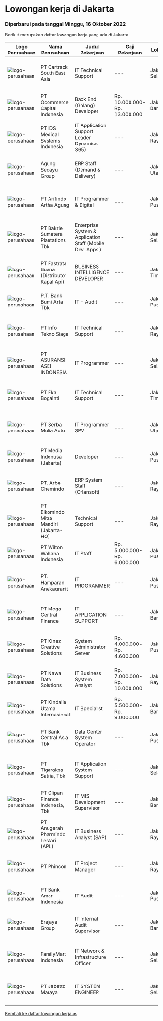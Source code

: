
  # Lowongan kerja di Jakarta

  ### Diperbarui pada tanggal Minggu, 16 Oktober 2022

  Berikut merupakan daftar lowongan kerja yang ada di Jakarta

  |Logo Perusahaan | Nama Perusahaan | Judul Pekerjaan | Gaji Pekerjaan | Lokasi | Deskripsi | Tanggal diunggah | Pranala |
  | -------------- | --------------- | --------------- | --------- | --------- | -------------- | ------- | ----------- |
  |![logo-perusahaan](https://image-service-cdn.seek.com.au/e442f5b068331ebabc6e60918ba3f0479be15859/ee4dce1061f3f616224767ad58cb2fc751b8d2dc)|PT Cartrack South East Asia|IT Technical Support|---|Jakarta Selatan|Responsibility Resolve customers’ enquiries or issues upon escalation from internal and external sources and ensure proper follow-up to the final...|Jumat, 14 Oktober 2022|https://www.jobstreet.co.id/id/job/it-technical-support-4067478?token=0~9ddfefdc-f6ef-4fd4-88f4-0c01ffbe5131&sectionRank=1&jobId=jobstreet-id-job-4067478|
|![logo-perusahaan](https://image-service-cdn.seek.com.au/c2c03a6d599a774a50eead0fa41300990b0b95b8/ee4dce1061f3f616224767ad58cb2fc751b8d2dc)|PT Ocommerce Capital Indonesia|Back End (Golang) Developer|Rp. 10.000.000-Rp. 13.000.000|Jakarta Barat|Menguasai mengenai hardware, software, network...|Sabtu, 15 Oktober 2022|https://www.jobstreet.co.id/id/job/back-end-golang-developer-4057820?token=0~9ddfefdc-f6ef-4fd4-88f4-0c01ffbe5131&sectionRank=2&jobId=jobstreet-id-job-4057820|
|![logo-perusahaan](https://image-service-cdn.seek.com.au/5b78e97b97c80c855162839ed82a40ed8b56a18f/ee4dce1061f3f616224767ad58cb2fc751b8d2dc)|PT IDS Medical Systems Indonesia|IT Application Support  Leader Dynamics 365)|---|Jakarta Raya|Primary Duties :             First level IT support, troubleshooting, investigation issues of D365 FO and other applications Identify business gap,...|Jumat, 14 Oktober 2022|https://www.jobstreet.co.id/id/job/it-application-support-leader-dynamics-365-4067758?token=0~9ddfefdc-f6ef-4fd4-88f4-0c01ffbe5131&sectionRank=3&jobId=jobstreet-id-job-4067758|
|![logo-perusahaan](https://image-service-cdn.seek.com.au/75cd20c6e857f7ccd11aa52e04c1862ca8c845f2/ee4dce1061f3f616224767ad58cb2fc751b8d2dc)|Agung Sedayu Group|ERP Staff (Demand & Delivery)|---|Jakarta Utara|Deskripsi Pekerjaan : Membuat design, architecture dan bisnis model pada ERP sesuai dengan kebutuhan user. Membuat list terkait dengan requirement dan...|Sabtu, 15 Oktober 2022|https://www.jobstreet.co.id/id/job/erp-staff-demand-delivery-4058612?token=0~9ddfefdc-f6ef-4fd4-88f4-0c01ffbe5131&sectionRank=4&jobId=jobstreet-id-job-4058612|
|![logo-perusahaan](https://image-service-cdn.seek.com.au/c570b10406f06aff661de49e96f54cc93e217421/ee4dce1061f3f616224767ad58cb2fc751b8d2dc)|PT Arifindo Artha Agung|IT Programmer & Digital|---|Jakarta Pusat|Melakukan maintenance, troubleshooting dan development aplikasi Mengembangkan aplikasi termasuk fitur baru atau meningkatkan modul yang ada Memback up...|Sabtu, 15 Oktober 2022|https://www.jobstreet.co.id/id/job/it-programmer-digital-4057715?token=0~9ddfefdc-f6ef-4fd4-88f4-0c01ffbe5131&sectionRank=5&jobId=jobstreet-id-job-4057715|
|![logo-perusahaan](https://image-service-cdn.seek.com.au/14be103c21a9196a95efdf7c62c266c553157ebb/ee4dce1061f3f616224767ad58cb2fc751b8d2dc)|PT Bakrie Sumatera Plantations Tbk|Enterprise System & Application Staff (Mobile Dev. Apps.)|---|Jakarta Selatan|Kualifikasi: Pendidikan S1 Teknologi Informasi Memiliki pengalaman minimal 3 tahun sebagai Mobile Dev. Apss Memiliki pengalaman implementasi ERP (SAP)...|Jumat, 14 Oktober 2022|https://www.jobstreet.co.id/id/job/enterprise-system-application-staff-mobile-dev.-apps.-4056844?token=0~9ddfefdc-f6ef-4fd4-88f4-0c01ffbe5131&sectionRank=6&jobId=jobstreet-id-job-4056844|
|![logo-perusahaan](https://image-service-cdn.seek.com.au/261ba7ce1e8e37377fed84d469a1778b00765a49/ee4dce1061f3f616224767ad58cb2fc751b8d2dc)|PT Fastrata Buana (Distributor Kapal Api)|BUSINESS INTELLIGENCE DEVELOPER|---|Jakarta Timur|Tanggung Jawab : Merancang, menganalisa, membuat dan memodifikasi model menggunakan Anaplan serta melakukan maintenance dan monitoring sistem Membuat...|Sabtu, 15 Oktober 2022|https://www.jobstreet.co.id/id/job/business-intelligence-developer-4057716?token=0~9ddfefdc-f6ef-4fd4-88f4-0c01ffbe5131&sectionRank=7&jobId=jobstreet-id-job-4057716|
|![logo-perusahaan](https://image-service-cdn.seek.com.au/993dac59f6b65dd36689f7e516cd87b1260c66de/ee4dce1061f3f616224767ad58cb2fc751b8d2dc)|P.T. Bank Bumi Arta Tbk.|IT - Audit|---|Jakarta Pusat|PERSYARATAN UMUM : Memiliki kemampuan analisa yang kuat dan logika berpikir yang baik. Memiliki hubungan interpersonal yang baik. Memiliki kemampuan...|Sabtu, 15 Oktober 2022|https://www.jobstreet.co.id/id/job/it-audit-4058395?token=0~9ddfefdc-f6ef-4fd4-88f4-0c01ffbe5131&sectionRank=8&jobId=jobstreet-id-job-4058395|
|![logo-perusahaan](https://image-service-cdn.seek.com.au/61ce5e397d784b41389baf4523aaa36ceba89151/ee4dce1061f3f616224767ad58cb2fc751b8d2dc)|PT Info Tekno Siaga|IT Technical Support|---|Jakarta Raya|Job Description:Main job is to support and troubleshooting IT Problem Requirements: Candidate must posses at least Diploma in IT or equivalent. Age...|Jumat, 14 Oktober 2022|https://www.jobstreet.co.id/id/job/it-technical-support-4067682?token=0~9ddfefdc-f6ef-4fd4-88f4-0c01ffbe5131&sectionRank=9&jobId=jobstreet-id-job-4067682|
|![logo-perusahaan](https://image-service-cdn.seek.com.au/bf1104a604504feec644a7a3bb212af33253bafc/ee4dce1061f3f616224767ad58cb2fc751b8d2dc)|PT ASURANSI ASEI INDONESIA|IT Programmer|---|Jakarta Selatan|Membuat aplikasi/program dan implementasinya. Mengontrol hasil pembuatan aplikasi/program. Dapat mengerjakan permintaan program sehari-hari sesuai...|Kamis, 13 Oktober 2022|https://www.jobstreet.co.id/id/job/it-programmer-4047452?token=0~9ddfefdc-f6ef-4fd4-88f4-0c01ffbe5131&sectionRank=10&jobId=jobstreet-id-job-4047452|
|![logo-perusahaan](https://image-service-cdn.seek.com.au/a8c88aa809f828b2bd2df4fa571da200f519b585/ee4dce1061f3f616224767ad58cb2fc751b8d2dc)|PT Eka Bogainti|IT Technical Support|---|Jakarta Timur|Job Description Maintenance functionallity of all software &amp; hardware. Installing and configuring computer hardware, software, network, system,...|Jumat, 14 Oktober 2022|https://www.jobstreet.co.id/id/job/it-technical-support-4067223?token=0~9ddfefdc-f6ef-4fd4-88f4-0c01ffbe5131&sectionRank=11&jobId=jobstreet-id-job-4067223|
|![logo-perusahaan](https://image-service-cdn.seek.com.au/1dc93491e16876fe39776b837b52c6405091cb7c/ee4dce1061f3f616224767ad58cb2fc751b8d2dc)|PT Serba Mulia Auto|IT Programmer SPV|---|Jakarta Utara|Job Specification: Memahami PHP dengan framework CI Memahami database MySQL Pengalaman 2 tahun sebagai Programmer Strong analytical and planning...|Sabtu, 15 Oktober 2022|https://www.jobstreet.co.id/id/job/it-programmer-spv-4057861?token=0~9ddfefdc-f6ef-4fd4-88f4-0c01ffbe5131&sectionRank=12&jobId=jobstreet-id-job-4057861|
|![logo-perusahaan](https://image-service-cdn.seek.com.au/3842dfa226f071974dda4067c6435587d7c67528/ee4dce1061f3f616224767ad58cb2fc751b8d2dc)|PT Media Indonusa (Jakarta)|Developer|---|Jakarta Pusat|Job Requirement(s): Candidate must possess at least Bachelor's Degree in Engineering (Computer/Telecommunication), Computer Science/Information...|Sabtu, 15 Oktober 2022|https://www.jobstreet.co.id/id/job/developer-4058080?token=0~9ddfefdc-f6ef-4fd4-88f4-0c01ffbe5131&sectionRank=13&jobId=jobstreet-id-job-4058080|
|![logo-perusahaan](https://i.ibb.co/sqvTCh9/112815900-stock-vector-no-image-available-icon-flat-vector.webp)|PT. Arbe Chemindo|ERP System Staff (Orlansoft)|---|Jakarta Raya|Key Responsibilities: Support all teams in utilizing ERP system and ensure data entry accuracy Perform data reconciliation Check the risks and errors...|Sabtu, 15 Oktober 2022|https://www.jobstreet.co.id/id/job/erp-system-staff-orlansoft-4058050?token=0~9ddfefdc-f6ef-4fd4-88f4-0c01ffbe5131&sectionRank=14&jobId=jobstreet-id-job-4058050|
|![logo-perusahaan](https://image-service-cdn.seek.com.au/81c01ecd086c97c5664abcfa2b8380e47b90ea83/ee4dce1061f3f616224767ad58cb2fc751b8d2dc)|PT Elkomindo Mitra Mandiri (Jakarta- HO)|Technical Support|---|Jakarta Raya|Responsibilities:·        Membangun jaringan dan memelihara jaringan yang sudah ada·        Memperbaiki / merakit pc·        Instalasi dan trouble...|Jumat, 14 Oktober 2022|https://www.jobstreet.co.id/id/job/technical-support-4068288?token=0~9ddfefdc-f6ef-4fd4-88f4-0c01ffbe5131&sectionRank=15&jobId=jobstreet-id-job-4068288|
|![logo-perusahaan](https://image-service-cdn.seek.com.au/bf4f39666f4451211f5531c8f3fd06c5ed786df2/ee4dce1061f3f616224767ad58cb2fc751b8d2dc)|PT Wilton Wahana Indonesia|IT Staff|Rp. 5.000.000-Rp. 6.000.000|Jakarta Pusat|Main Job Responsibility: Memeriksa, memperbaiki dan memastikan sistem yang sudah terpasang beroperasi secara normal Membantu user ketika sistem...|Jumat, 14 Oktober 2022|https://www.jobstreet.co.id/id/job/it-staff-4067779?token=0~9ddfefdc-f6ef-4fd4-88f4-0c01ffbe5131&sectionRank=16&jobId=jobstreet-id-job-4067779|
|![logo-perusahaan](https://image-service-cdn.seek.com.au/c929e811d43e446b7e00e0cd5c1b4585acc8cee7/ee4dce1061f3f616224767ad58cb2fc751b8d2dc)|PT. Hamparan Anekagranit|IT PROGRAMMER|---|Jakarta Pusat|Work closely with management and business heads to understand system needs Develop and debug code to achieve company objectives Maintain and...|Jumat, 14 Oktober 2022|https://www.jobstreet.co.id/id/job/it-programmer-4049325?token=0~9ddfefdc-f6ef-4fd4-88f4-0c01ffbe5131&sectionRank=17&jobId=jobstreet-id-job-4049325|
|![logo-perusahaan](https://image-service-cdn.seek.com.au/5a3af6aef73aefc68566a4c26b6f9b36cb214c9e/ee4dce1061f3f616224767ad58cb2fc751b8d2dc)|PT Mega Central Finance|IT APPLICATION SUPPORT|---|Jakarta Barat|PT. Mega Central Finance is looking for an IT Application Support with a strong sense of ownership and passion to learn something new. Qualifications:...|Jumat, 14 Oktober 2022|https://www.jobstreet.co.id/id/job/it-application-support-4067347?token=0~9ddfefdc-f6ef-4fd4-88f4-0c01ffbe5131&sectionRank=18&jobId=jobstreet-id-job-4067347|
|![logo-perusahaan](https://image-service-cdn.seek.com.au/7914736b8a5a14e2d012b00b45086e8cc6a80633/ee4dce1061f3f616224767ad58cb2fc751b8d2dc)|PT Kinez Creative Solutions|System Administrator Server|Rp. 4.000.000-Rp. 4.600.000|Jakarta Pusat|Requirements: Setidaknya 5 tahun pengalaman kerja di bidang terkait Setidaknya 3 tahun pengalaman kerja sebagai administrator sistem ISP Memiliki...|Sabtu, 15 Oktober 2022|https://www.jobstreet.co.id/id/job/system-administrator-server-4057595?token=0~9ddfefdc-f6ef-4fd4-88f4-0c01ffbe5131&sectionRank=19&jobId=jobstreet-id-job-4057595|
|![logo-perusahaan](https://image-service-cdn.seek.com.au/5d40285548e68c2c7cbc039925f7dc4ed840ce22/ee4dce1061f3f616224767ad58cb2fc751b8d2dc)|PT Nawa Data Solutions|IT Business System Analyst|Rp. 7.000.000-Rp. 10.000.000|Jakarta Raya|Requirements: Have 3-5 years hands on experiences as business analyst. Have the knowledge and experiences on project phases. Experience handle project...|Sabtu, 15 Oktober 2022|https://www.jobstreet.co.id/id/job/it-business-system-analyst-4057884?token=0~9ddfefdc-f6ef-4fd4-88f4-0c01ffbe5131&sectionRank=20&jobId=jobstreet-id-job-4057884|
|![logo-perusahaan](https://image-service-cdn.seek.com.au/29a8a21fe4a89836dd324ae012ff5457fe819ca7/ee4dce1061f3f616224767ad58cb2fc751b8d2dc)|PT Kindalin Utama Internasional|IT Specialist|Rp. 5.500.000-Rp. 9.000.000|Jakarta Barat|Pendidikan minimal lulusan S1 Tekhnik Informatika Pengalaman kerja sebagai IT Specialist min. 2 tahun Bedomisili di Jakarta Barat merupakan nilai...|Jumat, 14 Oktober 2022|https://www.jobstreet.co.id/id/job/it-specialist-4068441?token=0~9ddfefdc-f6ef-4fd4-88f4-0c01ffbe5131&sectionRank=21&jobId=jobstreet-id-job-4068441|
|![logo-perusahaan](https://image-service-cdn.seek.com.au/a979b0d1bb923663dcad93d727b6f14a749c41ad/ee4dce1061f3f616224767ad58cb2fc751b8d2dc)|PT Bank Central Asia Tbk|Data Center System Operator|---|Jakarta Pusat|Perkembangan teknologi yang kian pesat merupakan salah satu tantangan yang harus dihadapi oleh semua perusahaan di Indonesia, termasuk BCA. Menjawab...|Sabtu, 15 Oktober 2022|https://www.jobstreet.co.id/id/job/data-center-system-operator-4066439?token=0~9ddfefdc-f6ef-4fd4-88f4-0c01ffbe5131&sectionRank=22&jobId=jobstreet-id-job-4066439|
|![logo-perusahaan](https://image-service-cdn.seek.com.au/4a83e31f59a96a5d20b7396be5f103beb6c2f4da/ee4dce1061f3f616224767ad58cb2fc751b8d2dc)|PT Tigaraksa Satria, Tbk|IT Application System Support|---|Jakarta Selatan|Requirement : Bachelor’s degree in IT, Managemen Informasi, Computerized Accounting Experience in ERP Application such as SAP, Oracle, Microsoft...|Jumat, 14 Oktober 2022|https://www.jobstreet.co.id/id/job/it-application-system-support-4068534?token=0~9ddfefdc-f6ef-4fd4-88f4-0c01ffbe5131&sectionRank=23&jobId=jobstreet-id-job-4068534|
|![logo-perusahaan](https://image-service-cdn.seek.com.au/b05d3fa911fcd97f3d6aea83da9b16898bf93530/ee4dce1061f3f616224767ad58cb2fc751b8d2dc)|PT Clipan Finance Indonesia, Tbk|IT MIS Development Supervisor|---|Jakarta Barat|Memastikan project yang berkaitan dengan pengembangan Management Information System (MIS) berjalan sesuai dengan target yang diberikan. Memastikan...|Jumat, 14 Oktober 2022|https://www.jobstreet.co.id/id/job/it-mis-development-supervisor-4048994?token=0~9ddfefdc-f6ef-4fd4-88f4-0c01ffbe5131&sectionRank=24&jobId=jobstreet-id-job-4048994|
|![logo-perusahaan](https://image-service-cdn.seek.com.au/ee0c53d3c64c0aae8d4c83721d6b3e7b5c76efe3/ee4dce1061f3f616224767ad58cb2fc751b8d2dc)|PT Anugerah Pharmindo Lestari (APL)|IT Business Analyst (SAP)|---|Jakarta Raya|Job Responsibility : Mapping the user’s requirement with IT Solution Able to transform the requirement into Blueprint/Solution Design, then into...|Sabtu, 15 Oktober 2022|https://www.jobstreet.co.id/id/job/it-business-analyst-sap-4050455?token=0~9ddfefdc-f6ef-4fd4-88f4-0c01ffbe5131&sectionRank=25&jobId=jobstreet-id-job-4050455|
|![logo-perusahaan](https://image-service-cdn.seek.com.au/13c7c79ce8e6e7a5b3609e4e6d0ee4622834fcb3/ee4dce1061f3f616224767ad58cb2fc751b8d2dc)|PT Phincon|IT Project Manager|---|Jakarta Raya|1.Develop, scope, plan and manage the implementation of one or more low/medium risk projects as assigned2. Assist the above with the development of...|Sabtu, 15 Oktober 2022|https://www.jobstreet.co.id/id/job/it-project-manager-4057337?token=0~9ddfefdc-f6ef-4fd4-88f4-0c01ffbe5131&sectionRank=26&jobId=jobstreet-id-job-4057337|
|![logo-perusahaan](https://image-service-cdn.seek.com.au/9625c640f7f9851bf6d68dd85efe60504bcfc6d5/ee4dce1061f3f616224767ad58cb2fc751b8d2dc)|PT Bank Amar Indonesia|IT Audit|---|Jakarta Pusat|Responsibilities: Responsible to conduct and complete the audit of IT. Carry out analysis and prepare audit working papers in a complete, systematic...|Jumat, 14 Oktober 2022|https://www.jobstreet.co.id/id/job/it-audit-4067982?token=0~9ddfefdc-f6ef-4fd4-88f4-0c01ffbe5131&sectionRank=27&jobId=jobstreet-id-job-4067982|
|![logo-perusahaan](https://image-service-cdn.seek.com.au/1a2c5a4ce6128662ea32374602a92543f60d4144/ee4dce1061f3f616224767ad58cb2fc751b8d2dc)|Erajaya Group|IT Internal Audit Supervisor|---|Jakarta Barat|Responsbilities :1. Perform Audit Activity based on IT Risk Based2. Conducting Reviews of Applications System, IT processes, and IT Networking3....|Jumat, 14 Oktober 2022|https://www.jobstreet.co.id/id/job/it-internal-audit-supervisor-4056523?token=0~9ddfefdc-f6ef-4fd4-88f4-0c01ffbe5131&sectionRank=28&jobId=jobstreet-id-job-4056523|
|![logo-perusahaan](https://image-service-cdn.seek.com.au/65ed9163ceada667e8f98b6b4de35e420b94b1ce/ee4dce1061f3f616224767ad58cb2fc751b8d2dc)|FamilyMart Indonesia|IT Network & Infrastructure Officer|---|Jakarta Selatan|ResponsibilityThis position will report to IT Network &amp; Infrastructure Supervisor to Maintain server performance (server creating, setting, and...|Kamis, 13 Oktober 2022|https://www.jobstreet.co.id/id/job/it-network-infrastructure-officer-4065867?token=0~9ddfefdc-f6ef-4fd4-88f4-0c01ffbe5131&sectionRank=29&jobId=jobstreet-id-job-4065867|
|![logo-perusahaan](https://image-service-cdn.seek.com.au/dca625fecb0080bc435b10fbcef89dcbf8190a91/ee4dce1061f3f616224767ad58cb2fc751b8d2dc)|PT Jabetto Maraya|IT SYSTEM ENGINEER|---|Jakarta Selatan|System Engineer with strong experience of Linux operating systems. Requirements &amp; Key Responsibilities: 1. Minimum 3+ years installing, building,...|Kamis, 13 Oktober 2022|https://www.jobstreet.co.id/id/job/it-system-engineer-4054171?token=0~9ddfefdc-f6ef-4fd4-88f4-0c01ffbe5131&sectionRank=30&jobId=jobstreet-id-job-4054171|


  [Kembali ke daftar lowongan kerja 🔙](../README.md#daftar-lowongan-kerja)
  